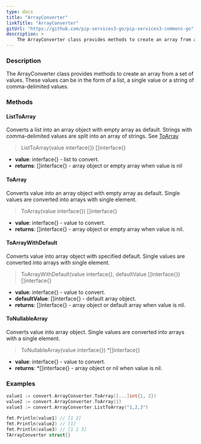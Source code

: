 ```yaml
---
type: docs
title: "ArrayConverter"
linkTitle: "ArrayConverter"
gitUrl: "https://github.com/pip-services3-go/pip-services3-commons-go"
description: > 
    The ArrayConverter class provides methods to create an array from a set of values.
---
```


### Description
The ArrayConverter class provides methods to create an array from a set of values. These values can be in the form of a list,  a single value or a string of comma-delimited values.    

### Methods

#### ListToArray
Converts a list into an array object with empty array as default.
Strings with comma-delimited values are split into an array of strings.
See [ToArray](#toarray)

> ListToArray(value interface{}) []interface{}

- **value**: interface{} - list to convert.
- **returns**: []interface{} - array object or empty array when value is nil


#### ToArray
Converts value into an array object with empty array as default.
Single values are converted into arrays with single element.

> ToArray(value interface{}) []interface{}

- **value**: interface{} - value to convert.
- **returns**: []interface{} - array object or empty array when value is nil.

#### ToArrayWithDefault
Converts value into array object with specified default.
Single values are converted into arrays with single element.

> ToArrayWithDefault(value interface{}, defaultValue []interface{}) []interface{}

- **value**: interface{} - value to convert.
- **defaultValue**: []interface{} - default array object.
- **returns**: []interface{} - array object or default array when value is nil.

#### ToNullableArray
Converts value into array object.
Single values are converted into arrays with a single element.

> ToNullableArray(value interface{}) *[]interface{}

- **value**: interface{} - value to convert.
- **returns**: *[]interface{} - array object or nil when value is nil.

### Examples

```go
value1 := convert.ArrayConverter.ToArray([...]int{1, 2})
value2 := convert.ArrayConverter.ToArray(1)
value3 := convert.ArrayConverter.ListToArray("1,2,3")

fmt.Println(value1) // [1 2]
fmt.Println(value2) // [1]
fmt.Println(value3) // [1 2 3]
TArrayConverter struct{}
```
